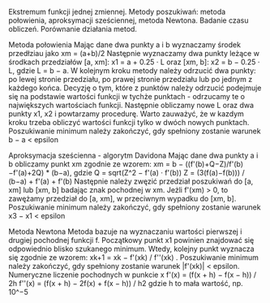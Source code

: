 Ekstremum funkcji jednej zmiennej.
Metody poszukiwań:
metoda połowienia, aproksymacji sześciennej, metoda Newtona.
Badanie czasu obliczeń. Porównanie działania metod.

Metoda połowienia
Mając dane dwa punkty a i b wyznaczamy środek przedłziau jako xm = (a+b)/2
Następnie wyznaczamy dwa punkty leżące w środkach przedziałów [a, xm]: x1 = a + 0.25 · L oraz [xm, b]: x2 = b − 0.25 · L, gdzie L = b − a.
W kolejnym kroku metody należy odrzucić dwa punkty:
po lewej stronie przedziału, po prawej stronie przedziału lub po jednym z każdego końca.
Decyzję o tym, które z punktów należy odrzucić podejmuje się na podstawie wartości funkcji w tychże punktach - odrzucamy te o największych wartościach funkcji.
Następnie obliczamy nowe L oraz dwa punkty x1, x2 i powtarzamy procedurę.
Warto zauważyć, że w kazdym kroku trzeba obliczyć wartości funkcji tylko w dwóch nowych punktach.
Poszukiwanie minimum należy zakończyć, gdy spełniony zostanie warunek b − a < epsilon

Aproksymacja sześcienna - algorytm Davidona
Mając dane dwa punkty a i b obliczamy punkt xm zgodnie ze wzorem: 
xm = b − ((f'(b)+Q−Z)/f'(b)−f'(a)+2Q) * (b−a), gdzie
Q = sqrt(Z^2 − f'(a) · f'(b))
Z = (3(f(a)−f(b))) / (b−a) + f'(a) + f'(b)
Następnie należy zwęzić przedział poszukiwań do [a, xm] lub [xm, b] badając znak pochodnej w xm.
Jeżli f'(xm) > 0, to zawężamy przedział do [a, xm], w przeciwnym wypadku do [xm, b].
Poszukiwanie minimum należy zakończyć, gdy spełniony zostanie warunek x3 − x1 < epsilon

Metoda Newtona
Metoda bazuje na wyznaczaniu wartości pierwszej i drugiej pochodnej funkcji f.
Początkowy punkt x1 powinien znajdować się odpowiednio blisko szukanego minimum.
Wtedy, kolejny punkt wyznacza się zgodnie ze wzorem: xk+1 = xk − f'(xk) / f''(xk) .
Poszukiwanie minimum należy zakończyć, gdy spełniony zostanie warunek |f'(xk)| < epsilon.
Numeryczne liczenie pochodnych w punkcie x
f'(x) = (f(x + h) − f(x − h)) / 2h
f''(x) = (f(x + h) − 2f(x) + f(x − h)) / h2
gdzie h to mała wartość, np. 10^−5
